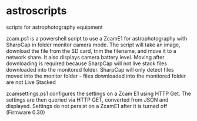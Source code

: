 # astroscripts
scripts for astrophotography equipment

zcam.ps1 is a powershell script to use a ZcamE1 for astrophotography with SharpCap in folder monitor camera mode.
The script will take an image, download the file from the SD card, trim the filename, and move it to a network share. 
It also displays camera battery level.
Moving after downloading is required because SharpCap will not live stack files downloaded into the monitored folder.
SharpCap will only detect files moved into the monitor folder - files downloaded into the monitored folder are not Live Stacked

zcamsettings.ps1 configures the settings on a Zcam E1 using HTTP Get.
The settings are then queried via HTTP GET, converted from JSON and displayed.
Settings do not persist on a ZcamE1 after it is turned off (Firmware 0.30) 
